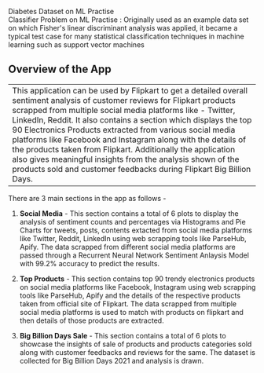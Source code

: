  Diabetes Dataset on ML Practise \
 Classifier Problem on ML Practise : Originally used as an example data set on which Fisher's linear discriminant analysis was applied, it became a typical test case for many statistical classification techniques in machine learning such as support vector machines

## Overview of the App

<table>
<tr>
<td>
This application can be used by Flipkart to get a detailed overall sentiment analysis of customer reviews for Flipkart products scrapped from multiple social media platforms like - Twitter, LinkedIn, Reddit. It also contains a section which displays the top 90 Electronics Products extracted from various social media platforms like Facebook and Instagram along with the details of the products taken from Flipkart. Additionally the application also gives meaningful insights from the analysis shown of the products sold and customer feedbacks during Flipkart Big Billion Days.
</td>
</tr>
</table>

There are 3 main sections in the app as follows -

1. <b>Social Media</b> - This section contains a total of 6 plots to display the analysis of sentiment counts and percentages via Histograms and Pie Charts for tweets, posts, contents extacted from social media platforms like Twitter, Reddit, LinkedIn using web scrapping tools like ParseHub, Apify. The data scrapped from different social media platforms are passed through a Recurrent Neural Network Sentiment Anlaysis Model with 99.2% accuracy to predict the results.

2. <b>Top Products</b> - This section contains top 90 trendy electronics products on social media platforms like Facebook, Instagram using web scrapping tools like ParseHub, Apify and the details of the respective products taken from official site of Flipkart. The data scrapped from multiple social media platforms is used to match with products on flipkart and then details of those products are extracted.

3. <b>Big Billion Days Sale</b> - This section contains a total of 6 plots to showcase the insights of sale of products and products categories sold along with customer feedbacks and reviews for the same. The dataset is collected for Big Billion Days 2021 and analysis is drawn.

 
